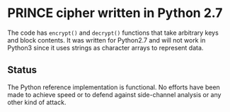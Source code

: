 # PRINCE cipher written in Python 2.7

The code has `encrypt()` and `decrypt()` functions that take arbitrary keys and block contents. It was written for Python2.7 and will not work in Python3 since it uses strings as character arrays to represent data.

## Status

The Python reference implementation is functional. No efforts have been made to achieve speed or to defend against side-channel analysis or any other kind of attack.
